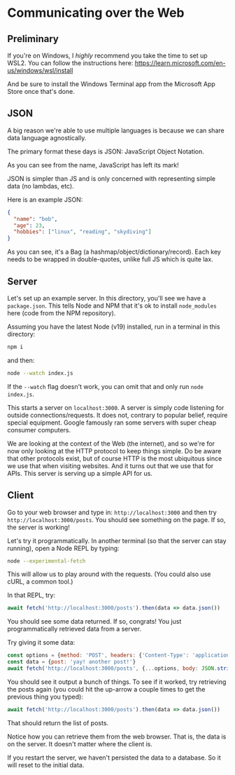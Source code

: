 # Communicating over the Web

## Preliminary

If you're on Windows, I _highly_ recommend you take the time to set up WSL2. You can follow the instructions here: https://learn.microsoft.com/en-us/windows/wsl/install

And be sure to install the Windows Terminal app from the Microsoft App Store once that's done.

## JSON

A big reason we're able to use multiple languages is because we can share data language agnostically.

The primary format these days is JSON:  JavaScript Object Notation.

As you can see from the name, JavaScript has left its mark!

JSON is simpler than JS and is only concerned with representing simple data (no lambdas, etc).

Here is an example JSON:
```json
{
  "name": "bob",
  "age": 23,
  "hobbies": ["linux", "reading", "skydiving"]
}
```

As you can see, it's a Bag (a hashmap/object/dictionary/record). Each key needs to be wrapped in double-quotes, unlike full JS which is quite lax.

## Server

Let's set up an example server. In this directory, you'll see we have a `package.json`. This tells Node and NPM that it's ok to install `node_modules` here (code from the NPM repository).

Assuming you have the latest Node (v19) installed, run in a terminal in this directory:
```bash
npm i
```
and then:
```bash
node --watch index.js
```

If the `--watch` flag doesn't work, you can omit that and only run `node index.js`.

This starts a server on `localhost:3000`. A server is simply code listening for outside connections/requests. It does not, contrary to popular belief, require special equipment. Google famously ran some servers with super cheap consumer computers.

We are looking at the context of the Web (the internet), and so we're for now only looking at the HTTP protocol to keep things simple. Do be aware that other protocols exist, but of course HTTP is the most ubiquitous since we use that when visiting websites. And it turns out that we use that for APIs. This server is serving up a simple API for us.

## Client

Go to your web browser and type in: `http://localhost:3000` and then try `http://localhost:3000/posts`. You should see something on the page. If so, the server is working!

Let's try it programmatically. In another terminal (so that the server can stay running), open a Node REPL by typing:
```bash
node --experimental-fetch
```

This will allow us to play around with the requests. (You could also use cURL, a common tool.)

In that REPL, try:
```js
await fetch('http://localhost:3000/posts').then(data => data.json())
```

You should see some data returned. If so, congrats! You just programmatically retrieved data from a server.

Try giving it some data:
```js
const options = {method: 'POST', headers: {'Content-Type': 'application/json'}}
const data = {post: 'yay! another post!'}
await fetch('http://localhost:3000/posts', {...options, body: JSON.stringify(data) })
```

You should see it output a bunch of things. To see if it worked, try retrieving the posts again (you could hit the up-arrow a couple times to get the previous thing you typed):
```js
await fetch('http://localhost:3000/posts').then(data => data.json())
```

That should return the list of posts.

Notice how you can retrieve them from the web browser. That is, the data is on the server. It doesn't matter where the client is.

If you restart the server, we haven't persisted the data to a database. So it will reset to the initial data.
